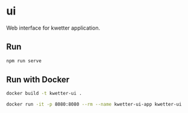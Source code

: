 # ui
Web interface for kwetter application.

## Run
```zsh
npm run serve
```

## Run with Docker
```zsh
docker build -t kwetter-ui .
```

```zsh
docker run -it -p 8080:8080 --rm --name kwetter-ui-app kwetter-ui
```
